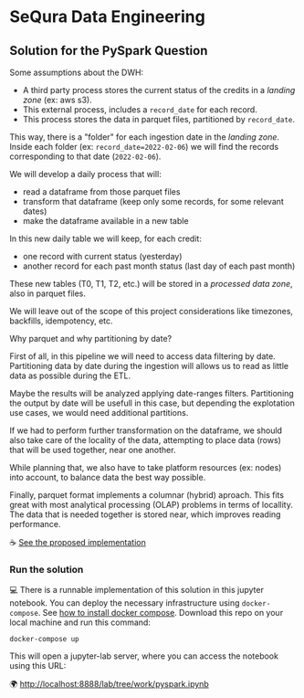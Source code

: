 
# SeQura Data Engineering

## Solution for the PySpark Question

Some assumptions about the DWH:

- A third party process stores the current status of the credits in a *landing zone* (ex: aws s3).
- This external process, includes a `record_date` for each record.
- This process stores the data in parquet files, partitioned by `record_date`. 

This way, there is a "folder" for each ingestion date in the *landing zone*. Inside each folder (ex: `record_date=2022-02-06`) we will find the records corresponding to that date (`2022-02-06`).

We will develop a daily process that will:
- read a dataframe from those parquet files
- transform that dataframe (keep only some records, for some relevant dates)
- make the dataframe available in a new table

In this new daily table we will keep, for each credit:
- one record with current status (yesterday)
- another record for each past month status (last day of each past month)

These new tables (T0, T1, T2, etc.) will be stored in a *processed data zone*, also in parquet files.

We will leave out of the scope of this project considerations like timezones, backfills, idempotency, etc.

Why parquet and why partitioning by date?

First of all, in this pipeline we will need to access data filtering by date. Partitioning data by date during the ingestion will allows us to read as little data as possible during the ETL.

Maybe the results will be analyzed applying date-ranges filters. Partitioning the output by date will be usefull in this case, but depending the explotation use cases, we would need additional partitions.

If we had to perform further transformation on the dataframe, we should also take care of the locality of the data, attempting to place data (rows) that will be used together, near one another.

While planning that, we also have to take platform resources (ex: nodes) into account, to balance data the best way possible.

Finally, parquet format implements a columnar (hybrid) aproach. This fits great with most analytical processing (OLAP) problems in terms of locallity. The data that is needed together is stored near, which improves reading performance.

:coffee: [See the proposed implementation](work/pyspark.ipynb)

### Run the solution

:computer: There is a runnable implementation of this solution in this jupyter notebook. You can deploy the necessary infrastructure using `docker-compose`. See [how to install docker compose](https://docs.docker.com/compose/install/). Download this repo on your local machine and run this command:

```
docker-compose up
```

This will open a jupyter-lab server, where you can access the notebook using this URL:

:earth_africa: [http://localhost:8888/lab/tree/work/pyspark.ipynb](http://localhost:8888/lab/tree/work/pyspark.ipynb)
